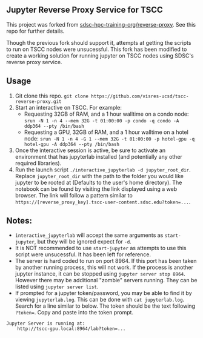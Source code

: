 ## Jupyter Reverse Proxy Service for TSCC

This project was forked from [sdsc-hpc-training-org/reverse-proxy](https://github.com/sdsc-hpc-training-org/reverse-proxy). See this repo for further details.

Though the previous fork should support it, attempts at getting the scripts to run on TSCC nodes were unsucessful. This fork has been modified to create a working solution for running jupyter on TSCC nodes using SDSC's reverse proxy service.

## Usage

1. Git clone this repo. `git clone https://github.com/visres-ucsd/tscc-reverse-proxy.git`
2. Start an interactive on TSCC. For example:
    - Requesting 32GB of RAM, and a 1 hour walltime on a condo node: `srun -N 1 -n 4 --mem 32G -t 01:00:00 -p condo -q condo -A ddp364 --pty /bin/bash`
    - Requesting a GPU, 32GB of RAM, and a 1 hour walltime on a hotel node: `srun -N 1 -n 4 -G 1 --mem 32G -t 01:00:00 -p hotel-gpu -q hotel-gpu -A ddp364 --pty /bin/bash`
3. Once the interactive session is active, be sure to activate an environment that has jupyterlab installed (and potentially any other required libraries).
4. Run the launch script `./interactive_jupyterlab -d jupyter_root_dir`. Replace `jupyter_root_dir` with the path to the folder you would like jupyter to be rooted at (Defaults to the user's home directory). The notebook can be found by visiting the link displayed using a web browser. The link will follow a pattern similar to `https://[reverse_proxy_key].tscc-user-content.sdsc.edu?token=...`.

## Notes: 
- `interactive_jupyterlab` will accept the same arguments as `start-jupyter`, but they will be ignored expect for `-d`.
- It is NOT recommended to use `start-jupyter` as attempts to use this script were unsucessful. It has been left for reference.
- The server is hard coded to run on port 8964. If this port has been taken by another running process, this will not work. If the process is another jupyter instance, it can be stopped using `jupyter server stop 8964`. However there may be additional "zombie" servers running. They can be listed using `jupyter server list`.
- If prompted for a jupyter token/password, you may be able to find it by viewing `jupyterlab.log`. This can be done with `cat jupyterlab.log`. Search for a line similar to below. The token should be the text following `?token=`. Copy and paste into the token prompt.
```
Jupyter Server is running at:
    http://tscc-gpu.local:8964/lab?token=...
```